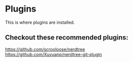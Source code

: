 # Plugins

This is where plugins are installed.

## Checkout these recommended plugins:

https://github.com/scrooloose/nerdtree
https://github.com/Xuyuanp/nerdtree-git-plugin

